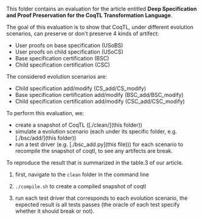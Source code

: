 This folder contains an evaluation for the article entitled **Deep Specification and Proof Preservation for the CoqTL Transformation Language**.

The goal of this evaluation is to show that CoqTL, under different evolution scenarios, can preserve or don't preserve 4 kinds of artifect:
  * User proofs on base specification (USoBS)
  * User proofs on child specification (USoCS)
  * Base specification certification (BSC)
  * Child specification certification (CSC)

The considered evolution scenarios are:
  * Child specification add/modify (CS_add/CS_modify)
  * Base specification certification add/modify (BSC_add/BSC_modify)
  * Child specification certification add/modify (CSC_add/CSC_modify)

To perform this evaluation, we:
  * create a snapshot of CoqTL ([./clean/](this folder))
  * simulate a evolution scenario (each under its specific folder, e.g. [./bsc/add/](this folder))
  * run a test driver (e.g. [./bsc_add.py](this file))) for each scenario to recompile the snapshot of coqtl, to see any artifects are break. 

To reproduce the result that is summarized in the table.3 of our article.

  1. first, navigate to the `clean` folder in the command line

  2. `./compile.sh` to create a compiled snapshot of coqtl

  3. run each test driver that corresponds to each evolution scenario, the expected result is all tests passes (the oracle of each test specify whether it should break or not).
